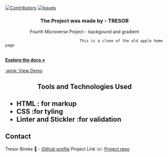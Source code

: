 [![Contributors][contributors-shield]][contributors-url]
[![Issues][issues-shield]][issues-url]
<br />
<p align="center">
 <h3 align="center">The Project was made by - TRESOR </h3>
 <p align="center">
   Fourth Microverse Project - backgound and gradient</br>
 
                                     This is a clone of the old apple home page
                               
   <br />
   <a href="https://github.com/Tresor11/Background-and-radiant/tree/development"><strong>Explore the docs »</strong></a>
   <br />
   <br />
   <a href="https://raw.githack.com/Tresor11/Background-and-radiant/development/index.html"> :wink: View Demo </a> 
 </p>
</p>
<h2 align="center">Tools and Technologies Used<h2>
 <ul>
  <li>HTML : for markup</li>
  <li>CSS :for tyling</li>
  <li>Linter and Stickler :for validation</li>
 </ul>
<!-- TABLE OF CONTENTS -->

## Contact
Tresor Bireke :man: - [Github profile](https://github.com/Tresor11)
Project Link :envelope:: [Project repo](https://github.com/Tresor11/Background-and-radiant)
<!-- ACKNOWLEDGEMENTS -->

<!-- MARKDOWN LINKS & IMAGES -->
<!-- https://www.markdownguide.org/basic-syntax/#reference-style-links -->
[contributors-shield]: https://img.shields.io/github/contributors/othneildrew/Best-README-Template.svg?style=flat-square
[contributors-url]: https://github.com/Tresor11/Background-and-radiant
[issues-shield]: https://img.shields.io/github/issues/othneildrew/Best-README-Template.svg?style=flat-square
[issues-url]: https://github.com/Tresor11/Background-and-radiant/issues
[product-screenshot]: ./images/template.PNG

